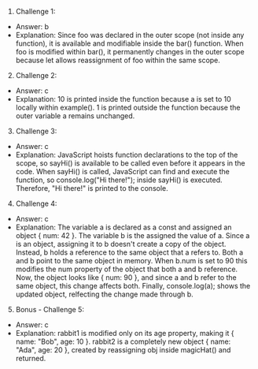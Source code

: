 1. Challenge 1:
  - Answer: b
  - Explanation: Since foo was declared in the outer scope (not inside any function), it is available and modifiable inside the bar() function. When foo is modified within bar(), it permanently changes in the outer scope because let allows reassignment of foo within the same scope.


2. Challenge 2:
  - Answer: c
  - Explanation: 10 is printed inside the function because a is set to 10 locally within example(). 1 is printed outside the function because the outer variable a remains unchanged.


3. Challenge 3:
  - Answer: c
  - Explanation: JavaScript hoists function declarations to the top of the scope, so sayHi() is available to be called even before it appears in the code. When sayHi() is called, JavaScript can find and execute the function, so console.log("Hi there!"); inside sayHi() is executed. Therefore, "Hi there!" is printed to the console.


4. Challenge 4:
  - Answer: c
  - Explanation: The variable a is declared as a const and assigned an object { num: 42 }. The variable b is the assigned the value of a. Since a is an object, assigning it to b doesn't create a copy of the object. Instead, b holds a reference to the same object that a refers to. Both a and b point to the same object in memory. When b.num is set to 90 this modifies the num property of the object that both a and b reference. Now, the object looks like { num: 90 }, and since a and b refer to the same object, this change affects both. Finally, console.log(a); shows the updated object, relfecting the change made through b.


5. Bonus - Challenge 5:
  - Answer: c
  - Explanation: rabbit1 is modified only on its age property, making it { name: "Bob", age: 10 }. rabbit2 is a completely new object { name: "Ada", age: 20 }, created by reassigning obj inside magicHat() and returned.
